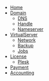  * [Home](https://github.com/bastianleicht/reseller-services-php/wiki/Home)
 * [Domain](https://github.com/bastianleicht/reseller-services-php/wiki/Domain)
    * [DNS](https://github.com/bastianleicht/reseller-services-php/wiki/Domain-DNS)
    * [Handle](https://github.com/bastianleicht/reseller-services-php/wiki/Domain-Handle)
    * [Nameserver](https://github.com/bastianleicht/reseller-services-php/wiki/Domain-Nameserver)
 * [VirtualServer](https://github.com/bastianleicht/reseller-services-php/wiki/VirtualServer)
    * [Network](https://github.com/bastianleicht/reseller-services-php/wiki/VirtualServer-Network)
    * [Backup](https://github.com/bastianleicht/reseller-services-php/wiki/VirtualServer-Backup)
    * [Jobs](https://github.com/bastianleicht/reseller-services-php/wiki/VirtualServer-Job)
 * [License]()
    * [Plesk](https://github.com/bastianleicht/reseller-services-php/wiki/Plesk)
 * [Payment](https://github.com/bastianleicht/reseller-services-php/wiki/Payment)
 * [Accounting]()